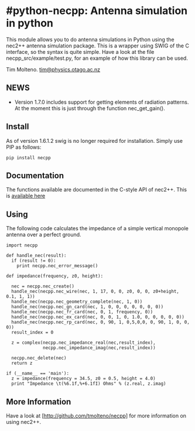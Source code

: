 # #python-necpp: Antenna simulation in python

This module allows you to do antenna simulations in Python using the nec2++ antenna
simulation package. This is a wrapper using SWIG of the C interface, so the syntax
is quite simple. Have a look at the file necpp_src/example/test.py, for an example of how this 
library can be used.

Tim Molteno. tim@physics.otago.ac.nz

## NEWS

* Version 1.7.0 includes support for getting elements of radiation patterns. At the moment
  this is just through the function nec_get_gain().


## Install

As of version 1.6.1.2 swig is no longer required for installation. Simply use PIP as 
follows:

    pip install necpp

## Documentation

The functions available are documented in the C-style API of nec2++. This is [available here](http://tmolteno.github.io/necpp/libnecpp_8h.html)

## Using

The following code calculates the impedance of a simple vertical monopole antenna
over a perfect ground. 

    import necpp

    def handle_nec(result):
      if (result != 0):
        print necpp.nec_error_message()

    def impedance(frequency, z0, height):
      
      nec = necpp.nec_create()
      handle_nec(necpp.nec_wire(nec, 1, 17, 0, 0, z0, 0, 0, z0+height, 0.1, 1, 1))
      handle_nec(necpp.nec_geometry_complete(nec, 1, 0))
      handle_nec(necpp.nec_gn_card(nec, 1, 0, 0, 0, 0, 0, 0, 0))
      handle_nec(necpp.nec_fr_card(nec, 0, 1, frequency, 0))
      handle_nec(necpp.nec_ex_card(nec, 0, 0, 1, 0, 1.0, 0, 0, 0, 0, 0)) 
      handle_nec(necpp.nec_rp_card(nec, 0, 90, 1, 0,5,0,0, 0, 90, 1, 0, 0, 0))
      result_index = 0
      
      z = complex(necpp.nec_impedance_real(nec,result_index), 
                  necpp.nec_impedance_imag(nec,result_index))
      
      necpp.nec_delete(nec)
      return z

    if (__name__ == 'main'):
      z = impedance(frequency = 34.5, z0 = 0.5, height = 4.0)
      print "Impedance \t(%6.1f,%+6.1fI) Ohms" % (z.real, z.imag)

## More Information
      
Have a look at [http://github.com/tmolteno/necpp] for more information on using nec2++.

